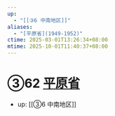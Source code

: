 ```yaml
---
up:
  - "[[③6 中南地区]]"
aliases:
  - "[平原省](1949-1952)"
ctime: 2025-03-01T13:26:34+08:00
mtime: 2025-10-01T11:40:37+08:00
---
```


# ③62 [平原省](1949-1952)

- up: [[③6 中南地区]]
